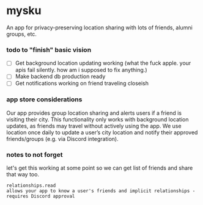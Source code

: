 # mysku

An app for privacy-preserving location sharing with lots of friends, alumni groups, etc.

### todo to "finish" basic vision

- [ ] Get background location updating working (what the fuck apple. your apis fail silently. how am i supposed to fix anything.)
- [ ] Make backend db production ready
- [ ] Get notifications working on friend traveling closeish

### app store considerations

Our app provides group location sharing and alerts users if a friend is visiting their city. This functionality only works with background location updates, as friends may travel without actively using the app. We use location once daily to update a user’s city location and notify their approved friends/groups (e.g. via Discord integration).


### notes to not forget

let's get this working at some point so we can get list of friends and share that way too.

```
relationships.read
allows your app to know a user's friends and implicit relationships - requires Discord approval
```
